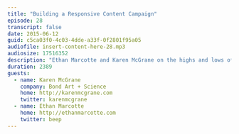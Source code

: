 ```yaml
---
title: "Building a Responsive Content Campaign"
episode: 28
transcript: false
date: 2015-06-12
guid: c5ca03f0-4c03-4dde-a33f-0f2801f95a05
audiofile: insert-content-here-28.mp3
audiosize: 17516352
description: "Ethan Marcotte and Karen McGrane on the highs and lows of large-scale responsive design projects."
duration: 2389
guests: 
  - name: Karen McGrane
    company: Bond Art + Science
    home: http://karenmcgrane.com
    twitter: karenmcgrane
  - name: Ethan Marcotte
    home: http://ethanmarcotte.com
    twitter: beep
---
```

